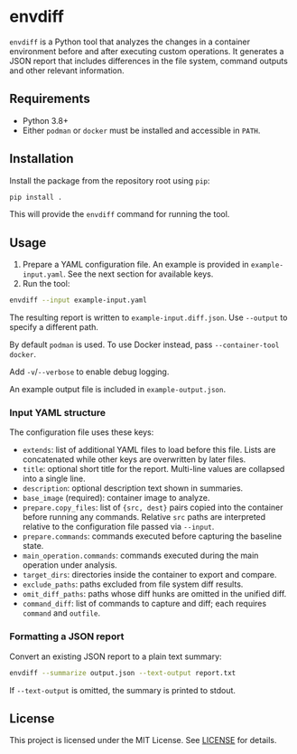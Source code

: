 # envdiff

`envdiff` is a Python tool that analyzes the changes in a container environment before and after executing custom operations. It generates a JSON report that includes differences in the file system, command outputs and other relevant information.

## Requirements

- Python 3.8+
- Either `podman` or `docker` must be installed and accessible in `PATH`.

## Installation

Install the package from the repository root using `pip`:

```bash
pip install .
```

This will provide the `envdiff` command for running the tool.

## Usage

1. Prepare a YAML configuration file. An example is provided in `example-input.yaml`. See the next section for available keys.
2. Run the tool:

```bash
envdiff --input example-input.yaml
```

The resulting report is written to `example-input.diff.json`. Use `--output` to specify a different path.

By default `podman` is used. To use Docker instead, pass `--container-tool docker`.

Add `-v`/`--verbose` to enable debug logging.

An example output file is included in `example-output.json`.
### Input YAML structure
The configuration file uses these keys:
- `extends`: list of additional YAML files to load before this file. Lists are
  concatenated while other keys are overwritten by later files.
- `title`: optional short title for the report. Multi-line values are collapsed into a single line.
- `description`: optional description text shown in summaries.
- `base_image` (required): container image to analyze.
- `prepare.copy_files`: list of `{src, dest}` pairs copied into the container before running any commands. Relative `src` paths are interpreted relative to the configuration file passed via `--input`.
- `prepare.commands`: commands executed before capturing the baseline state.
- `main_operation.commands`: commands executed during the main operation under analysis.
- `target_dirs`: directories inside the container to export and compare.
- `exclude_paths`: paths excluded from file system diff results.
- `omit_diff_paths`: paths whose diff hunks are omitted in the unified diff.
- `command_diff`: list of commands to capture and diff; each requires `command` and `outfile`.


### Formatting a JSON report

Convert an existing JSON report to a plain text summary:

```bash
envdiff --summarize output.json --text-output report.txt
```

If `--text-output` is omitted, the summary is printed to stdout.

## License

This project is licensed under the MIT License. See [LICENSE](LICENSE) for details.
